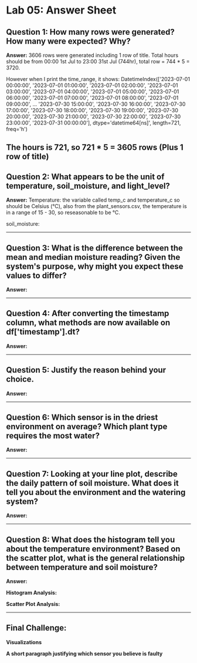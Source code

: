 # Lab 05: Answer Sheet

## Question 1: How many rows were generated? How many were expected? Why?

**Answer:** 
3606 rows were generated including 1 row of title.
Total hours should be from 00:00 1st Jul to 23:00 31st Jul (744hr), total row = 744 * 5 = 3720.

However when I print the time_range, it shows:
DatetimeIndex(['2023-07-01 00:00:00', '2023-07-01 01:00:00',
               '2023-07-01 02:00:00', '2023-07-01 03:00:00',
               '2023-07-01 04:00:00', '2023-07-01 05:00:00',
               '2023-07-01 06:00:00', '2023-07-01 07:00:00',
               '2023-07-01 08:00:00', '2023-07-01 09:00:00',
               ...
               '2023-07-30 15:00:00', '2023-07-30 16:00:00',
               '2023-07-30 17:00:00', '2023-07-30 18:00:00',
               '2023-07-30 19:00:00', '2023-07-30 20:00:00',
               '2023-07-30 21:00:00', '2023-07-30 22:00:00',
               '2023-07-30 23:00:00', '2023-07-31 00:00:00'],
              dtype='datetime64[ns]', length=721, freq='h')

The hours is 721, so 721 * 5 = 3605 rows (Plus 1 row of title)
---

## Question 2: What appears to be the unit of temperature, soil_moisture, and light_level?

**Answer:**
Temperature: the variable called temp_c and temperature_c so should be Celsius (°C), also from the plant_sensors.csv, the temperature is in a range of 15 - 30, so reseasonable to be °C.

soil_moisture: 

---

## Question 3: What is the difference between the mean and median moisture reading? Given the system's purpose, why might you expect these values to differ?

**Answer:** 

---

## Question 4: After converting the timestamp column, what methods are now available on df['timestamp'].dt?

**Answer:**

---

## Question 5: Justify the reason behind your choice.

**Answer:**

---

## Question 6: Which sensor is in the driest environment on average? Which plant type requires the most water?

**Answer:**

---

## Question 7: Looking at your line plot, describe the daily pattern of soil moisture. What does it tell you about the environment and the watering system?

**Answer:**

---

## Question 8: What does the histogram tell you about the temperature environment? Based on the scatter plot, what is the general relationship between temperature and soil moisture?

**Answer:**

**Histogram Analysis:**

**Scatter Plot Analysis:**

---

## Final Challenge: 

**Visualizations**

**A short paragraph justifying which sensor you believe is faulty**
